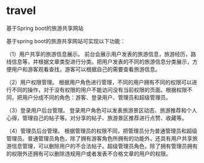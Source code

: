 # travel
基于Spring boot的旅游共享网站

基于spring boot的旅游共享网站可实现以下功能：

（1）用户共享的旅游信息展示。
	前台会展示用户发表的旅游信息，旅游经历，路线信息等，并根据文章类型进行分类。把用户发表的不同的旅游信息分类展示，方便用户和游客观看查找，游客可以根据自己的需要查看旅游信息。

（2）用户权限管理。
	根据用户角色进行管理，不同的用户拥有不同的权限可以进行不同的操作，对于没有权限的用户不能访问没有当前权限的页面。根据权限不同，把用户分成不同的角色：游客、登录用户、管理员和超级管理员。

（3）登录用户后台管理。
	登录用户角色可以发表旅游景区动态、旅游推荐和个人心得，管理自己的帖子等。对分享的帖子、旅游景区推荐进行点赞、收藏等。

（4）管理员后台管理。
	根据管理员的权限不同，把管理员分为普通管理员和超级管理员。普通管理员角色，除了拥有游客角色所拥有的功能外，还具有用户共享旅游信息管理，可以删除用户的不合法帖子。超级管理员角色，除了拥有管理员拥有的权限外还拥有可以删除违规用户或者发表不合格文章的用户的权限。

